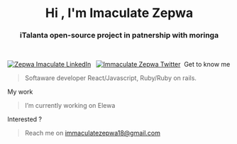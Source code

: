 <!-- 
  Welcome to iTalanta Open Source!
  This repository will act as your home repo for the iTalanta/Moringa open source intern/externship.

  Please fork and update this portfolio page to fit your profile.
-->

<!-- 
  -- SECTION: INTRODUCTION
  -- 
  -->

<h1 align="center"> Hi , I'm Imaculate Zepwa</h1>
<!-- TODO: Replace with your intro text -->
<!-- Example: Just graduated from Moringa, readyc  to start my first internship experience! -->
<h3 align="center">iTalanta open-source project in patnership with moringa</h3>

<br/>



<!-- SOCIALS. TODO: SWAP OUT YOUR URL AND NAME. -->
<p align="left" style="float: left;"> 
  <!-- LinkedIn -->
  <a href="https://www.linkedin.com/in/zepwa-imaculate-320bb824a" target="blank"><img src="https://img.shields.io/badge/LinkedIn-0077B5?style=for-the-badge&logo=linkedin&logoColor=white" alt="Zepwa Imaculate LinkedIn" /></a> 
  <span>&nbsp;</span>
  <!-- Twitter -->
  <a href="https://twitter.com/ImmaculateZepwa" target="blank"><img src="https://img.shields.io/badge/Twitter-1DA1F2?style=for-the-badge&logo=twitter&logoColor=white" alt="Immaculate Zepwa Twitter" /></a> 
  <span>&nbsp;</span>
  <!-- Stack overflow -->
 

  
Get to know me

>Softaware developer React/Javascript, Ruby/Ruby on rails.
  
  
  My work

> I’m currently working on Elewa
  

  Interested ?

>Reach me on immaculatezepwa18@gmail.com





